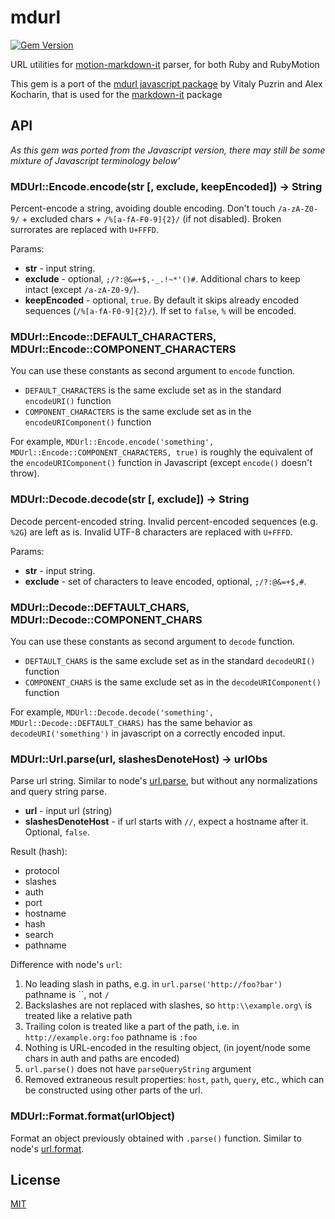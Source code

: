 # mdurl

[![Gem Version](https://badge.fury.io/rb/mdurl-rb.svg)](http://badge.fury.io/rb/mdurl-rb)

URL utilities for [motion-markdown-it](https://github.com/digitalmoksha/motion-markdown-it) parser, for both Ruby and RubyMotion

This gem is a port of the [mdurl javascript package](https://github.com/markdown-it/mdurl) by Vitaly Puzrin and Alex Kocharin, that is used for the [markdown-it](https://github.com/markdown-it/markdown-it) package

## API

_As this gem was ported from the Javascript version, there may still be some mixture of Javascript terminology below'_

### MDUrl::Encode.encode(str [, exclude, keepEncoded]) -> String

Percent-encode a string, avoiding double encoding. Don't touch `/a-zA-Z0-9/` +
excluded chars + `/%[a-fA-F0-9]{2}/` (if not disabled). Broken surrorates are
replaced with `U+FFFD`.

Params:

- __str__ - input string.
- __exclude__ - optional, `;/?:@&=+$,-_.!~*'()#`. Additional chars to keep intact
  (except `/a-zA-Z0-9/`).
- __keepEncoded__ - optional, `true`. By default it skips already encoded sequences
  (`/%[a-fA-F0-9]{2}/`). If set to `false`, `%` will be encoded.


### MDUrl::Encode::DEFAULT_CHARACTERS, MDUrl::Encode::COMPONENT_CHARACTERS

You can use these constants as second argument to `encode` function.

 - `DEFAULT_CHARACTERS` is the same exclude set as in the standard `encodeURI()` function
 - `COMPONENT_CHARACTERS` is the same exclude set as in the `encodeURIComponent()` function

For example, `MDUrl::Encode.encode('something', MDUrl::Encode::COMPONENT_CHARACTERS, true)` is roughly the equivalent of
the `encodeURIComponent()` function in Javascript (except `encode()` doesn't throw).


### MDUrl::Decode.decode(str [, exclude]) -> String

Decode percent-encoded string. Invalid percent-encoded sequences (e.g. `%2G`)
are left as is. Invalid UTF-8 characters are replaced with `U+FFFD`.


Params:

- __str__ - input string.
- __exclude__ - set of characters to leave encoded, optional, `;/?:@&=+$,#`.


### MDUrl::Decode::DEFTAULT_CHARS, MDUrl::Decode::COMPONENT_CHARS

You can use these constants as second argument to `decode` function.

 - `DEFTAULT_CHARS` is the same exclude set as in the standard `decodeURI()` function
 - `COMPONENT_CHARS` is the same exclude set as in the `decodeURIComponent()` function

For example, `MDUrl::Decode.decode('something', MDUrl::Decode::DEFTAULT_CHARS)` has the same behavior as
`decodeURI('something')` in javascript on a correctly encoded input.


### MDUrl::Url.parse(url, slashesDenoteHost) -> urlObs

Parse url string. Similar to node's [url.parse](http://nodejs.org/api/url.html#url_url_parse_urlstr_parsequerystring_slashesdenotehost), but without any
normalizations and query string parse.

 - __url__ - input url (string)
 - __slashesDenoteHost__ - if url starts with `//`, expect a hostname after it. Optional, `false`.

Result (hash):

- protocol
- slashes
- auth
- port
- hostname
- hash
- search
- pathname

Difference with node's `url`:

1. No leading slash in paths, e.g. in `url.parse('http://foo?bar')` pathname is
   ``, not `/`
2. Backslashes are not replaced with slashes, so `http:\\example.org\` is
   treated like a relative path
3. Trailing colon is treated like a part of the path, i.e. in
   `http://example.org:foo` pathname is `:foo`
4. Nothing is URL-encoded in the resulting object, (in joyent/node some chars
   in auth and paths are encoded)
5. `url.parse()` does not have `parseQueryString` argument
6. Removed extraneous result properties: `host`, `path`, `query`, etc.,
   which can be constructed using other parts of the url.


### MDUrl::Format.format(urlObject)

Format an object previously obtained with `.parse()` function. Similar to node's
[url.format](http://nodejs.org/api/url.html#url_url_format_urlobj).


## License

[MIT](https://github.com/markdown-it/mdurl/blob/master/LICENSE)
